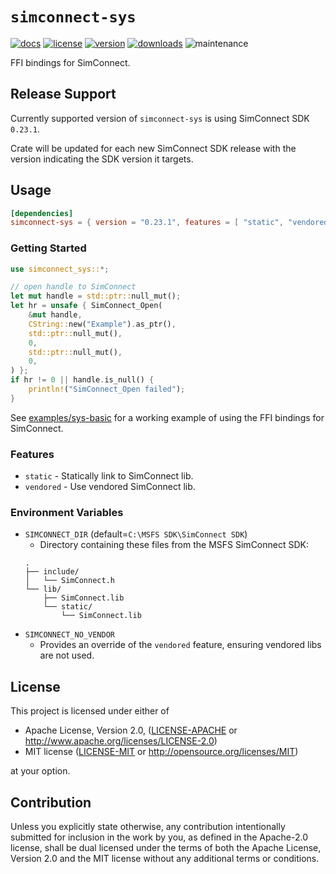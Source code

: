 # `simconnect-sys`
[![docs](https://img.shields.io/docsrs/simconnect-sys?style=for-the-badge&logo=rust)](https://docs.rs/crate/simconnect-sys/latest)
[![license](https://img.shields.io/crates/l/simconnect-sys?style=for-the-badge)](https://crates.io/crates/simconnect-sys)
[![version](https://img.shields.io/crates/v/simconnect-sys?style=for-the-badge)](https://crates.io/crates/simconnect-sys)
[![downloads](https://img.shields.io/crates/d/simconnect-sys?style=for-the-badge)](https://crates.io/crates/simconnect-sys)
<picture><img alt="maintenance" src="https://img.shields.io/maintenance/active%20development/2023?style=for-the-badge"></picture>

FFI bindings for SimConnect. 

## Release Support 

Currently supported version of `simconnect-sys` is using SimConnect SDK `0.23.1`.

Crate will be updated for each new SimConnect SDK release with the version indicating the SDK version it targets.

## Usage

```toml
[dependencies]
simconnect-sys = { version = "0.23.1", features = [ "static", "vendored" ] }
```

### Getting Started

```rust
use simconnect_sys::*;

// open handle to SimConnect
let mut handle = std::ptr::null_mut();
let hr = unsafe { SimConnect_Open(
    &mut handle,
    CString::new("Example").as_ptr(),
    std::ptr::null_mut(),
    0,
    std::ptr::null_mut(),
    0,
) };
if hr != 0 || handle.is_null() {
    println!("SimConnect_Open failed");
}
```

See [examples/sys-basic](https://github.com/jcramb/simconnect-rs/blob/main/examples/sys-basic/src/main.rs) for a working example of using the FFI bindings for SimConnect.

### Features

* `static` - Statically link to SimConnect lib.
* `vendored` - Use vendored SimConnect lib.

### Environment Variables

* `SIMCONNECT_DIR` (default=`C:\MSFS SDK\SimConnect SDK`)
	* Directory containing these files from the MSFS SimConnect SDK:
  ```
  .
  ├── include/
  │   └── SimConnect.h
  └── lib/
      ├── SimConnect.lib
      └── static/
          └── SimConnect.lib          
  ```
* `SIMCONNECT_NO_VENDOR` 
	* Provides an override of the `vendored` feature, ensuring vendored libs are not used. 

## License

This project is licensed under either of

 * Apache License, Version 2.0, ([LICENSE-APACHE](LICENSE-APACHE) or
   http://www.apache.org/licenses/LICENSE-2.0)
 * MIT license ([LICENSE-MIT](LICENSE-MIT) or
   http://opensource.org/licenses/MIT)

at your option.

## Contribution

Unless you explicitly state otherwise, any contribution intentionally
submitted for inclusion in the work by you, as defined in the Apache-2.0
license, shall be dual licensed under the terms of both the Apache License,
Version 2.0 and the MIT license without any additional terms or conditions.